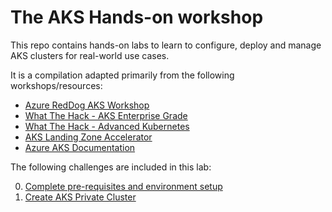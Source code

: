 # The AKS Hands-on workshop

This repo contains hands-on labs to learn to configure, deploy and manage AKS clusters for real-world use cases.

It is a compilation adapted primarily from the following workshops/resources:

* [Azure RedDog AKS Workshop](https://github.com/Azure/reddog-aks-workshop)
* [What The Hack - AKS Enterprise Grade](https://github.com/microsoft/WhatTheHack/tree/master/039-AKSEnterpriseGrade)
* [What The Hack - Advanced Kubernetes](https://github.com/microsoft/WhatTheHack/tree/master/023-AdvancedKubernetes)
* [AKS Landing Zone Accelerator](https://github.com/Azure/AKS-Landing-Zone-Accelerator)
* [Azure AKS Documentation](https://learn.microsoft.com/en-us/azure/aks)

The following challenges are included in this lab:

0. [Complete pre-requisites and environment setup](environment-setup.md)
1. [Create AKS Private Cluster](aks-private-cluster.md)